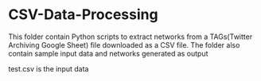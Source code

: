 # CSV-Data-Processing
This folder contain Python scripts to extract networks from a TAGs(Twitter Archiving Google Sheet) file downloaded as a CSV file. 
The folder also contain sample input data and networks generated as output

test.csv is the input data
